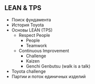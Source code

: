 ## LEAN & TPS

* Поиск фундамента
* История Toyota
* Основы LEAN (TPS)
  * Respect People
    * People
    * Teamwork
  * Continuous Improvement
    * Challenge
    * Kaizen
    * Genchi Genbutsu (walk is a talk)
* Toyota challenge
* Партии и поток единичных изделий
